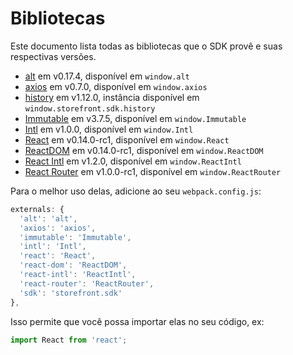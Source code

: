 # Bibliotecas

Este documento lista todas as bibliotecas que o SDK provê e suas respectivas versões.

- [alt](https://github.com/goatslacker/alt) em v0.17.4, disponível em `window.alt`
- [axios](https://github.com/mzabriskie/axios) em v0.7.0, disponível em `window.axios`
- [history](https://github.com/rackt/history) em v1.12.0, instância disponível em `window.storefront.sdk.history`
- [Immutable](https://github.com/facebook/immutable-js) em v3.7.5, disponível em `window.Immutable`
- [Intl](https://github.com/andyearnshaw/Intl.js) em v1.0.0, disponível em `window.Intl`
- [React](https://github.com/facebook/react) em v0.14.0-rc1, disponível em `window.React`
- [ReactDOM](https://github.com/facebook/react) em v0.14.0-rc1, disponível em `window.ReactDOM`
- [React Intl](https://github.com/yahoo/react-intl) em v1.2.0, disponível em `window.ReactIntl`
- [React Router](https://github.com/rackt/react-router/) em v1.0.0-rc1, disponível em `window.ReactRouter`

Para o melhor uso delas, adicione ao seu `webpack.config.js`:

```js
externals: {
  'alt': 'alt',
  'axios': 'axios',
  'immutable': 'Immutable',
  'intl': 'Intl',
  'react': 'React',
  'react-dom': 'ReactDOM',
  'react-intl': 'ReactIntl',
  'react-router': 'ReactRouter',
  'sdk': 'storefront.sdk'
},
```

Isso permite que você possa importar elas no seu código, ex:
```js
import React from 'react';
```
